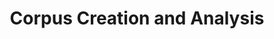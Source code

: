 ---
title: "Corpus Creation and Analysis"
shortDescription: "Large-scale Kurdish text corpus development with linguistic annotation and analysis"
description: "Systematic creation and analysis of comprehensive Kurdish text corpora covering multiple domains and dialects. Our 50-million-word corpus includes automated quality assessment, linguistic annotation, and serves as the foundation for numerous Kurdish NLP applications."
icon: "fa-database"
status: "active"
startDate: "2021-06-01"
paperIds: [6]
datasetIds: [2, 8, 10]
technologies: ["Corpus Linguistics", "Text Mining", "Quality Assessment", "Linguistic Annotation"]
applications: ["Language Research", "NLP Model Training", "Linguistic Analysis"]
team: ["john-doe", "mohammad-ali", "karim-mohammad"]
funding: "Kurdistan Academy of Sciences Research Grant"
publications: 1
datasets: 3
draft: false
--- 